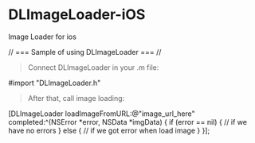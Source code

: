 DLImageLoader-iOS
=================

Image Loader for ios

// ===  Sample of using DLImageLoader  === //

>Connect DLImageLoader in your .m file:

#import "DLImageLoader.h"

>After that, call image loading:

[DLImageLoader loadImageFromURL:@"image_url_here"
                      completed:^(NSError *error, NSData *imgData) {
                      	if (error == nil) {
                      		// if we have no errors
                      	} else {
                      		// if we got error when load image
                        }
                    }];